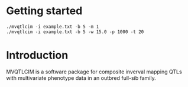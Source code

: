 # Getting started
`./mvqtlcim -i example.txt -b 5 -m 1`  
`./mvqtlcim -i example.txt -b 5 -w 15.0 -p 1000 -t 20`
# Introduction
MVQTLCIM is a software package for composite inverval mapping QTLs with multivariate phenotype data in an outbred full-sib family. 
